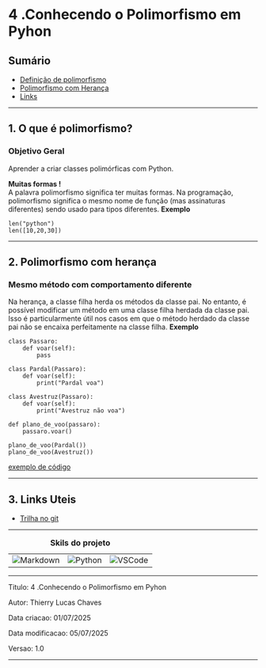 # 4 .Conhecendo o Polimorfismo em Pyhon
## Sumário 
- [Definição de polimorfismo](#1-o-que-é-polimorfismo)
- [Polimorfismo com Herança](#2-polimorfismo-com-herança)
- [Links](#3-links-uteis)
---
## 1. O que é polimorfismo?
### Objetivo Geral 
Aprender a criar classes polimórficas com Python.  

__Muitas formas !__  
A palavra polimorfismo significa ter muitas formas. Na programação, polimorfismo significa o mesmo nome de função (mas assinaturas diferentes) sendo usado para tipos diferentes. 
__Exemplo__  
```
len("python")
len([10,20,30])

```

---
## 2. Polimorfismo com herança
### Mesmo método com comportamento diferente 
Na herança, a classe filha herda os métodos da classe pai. No entanto, é possível modificar um método em uma classe filha herdada da classe pai. Isso é particularmente útil nos casos em que o método herdado da classe pai não se encaixa perfeitamente na classe filha. 
__Exemplo__  
```
class Passaro:
    def voar(self):
        pass

class Pardal(Passaro):
    def voar(self):
        print("Pardal voa")

class Avestruz(Passaro):
    def voar(self):
        print("Avestruz não voa")

def plano_de_voo(passaro):
    passaro.voar()

plano_de_voo(Pardal())
plano_de_voo(Avestruz())
```
[exemplo de código](src/01_polimorfismo.py)  

--- 
## 3. Links Uteis
- [Trilha no git](https://github.com/digitalinnovationone/trilha-python-dio)

---
<table style="text-align: center; width: 100%;"> 
<caption><b>Skils do projeto </b></caption>
<tr>
    <td style="text-align: center;">
    <img alt="Markdown" src="https://img.shields.io/badge/markdown-%23000000.svg?style=for-the-badge&logo=markdown&logoColor=white"/>
    </td>
    <td style="text-align: center;">
    <img alt="Python" src="https://img.shields.io/badge/python-3670A0?style=for-the-badge&logo=python&logoColor=ffdd54"/>
    </td>
    <td style="text-align: center;">
    <img alt="VSCode" src="https://img.shields.io/badge/Visual%20Studio%20Code-0078d7.svg?style=for-the-badge&logo=visual-studio-code&logoColor=white"/>
    </td>
<tr> 
</table>

---
Titulo: 4 .Conhecendo o Polimorfismo em Pyhon 

Autor: Thierry Lucas Chaves

Data criacao: 01/07/2025

Data modificacao: 05/07/2025

Versao: 1.0  

---